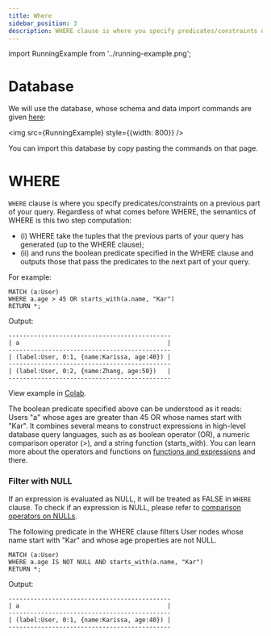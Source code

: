 ```yaml
---
title: Where
sidebar_position: 3
description: WHERE clause is where you specify predicates/constraints on a previous part of your query.
---
```


import RunningExample from '../running-example.png';

# Database
We will use the database, whose schema and data import commands are given [here](example-database.md):

<img src={RunningExample} style={{width: 800}} />

You can import this database by copy pasting the commands on that page. 

# WHERE
`WHERE` clause is where you specify predicates/constraints on a previous part of your query.
Regardless of what comes before WHERE, the semantics of WHERE is this two step computation: 
  - (i) WHERE take the tuples  that the previous parts of your query has generated (up to the WHERE clause);
  - (ii) and runs the boolean predicate specified in the WHERE clause and outputs those that pass the predicates to
    the next part of your query.

For example:

```
MATCH (a:User)
WHERE a.age > 45 OR starts_with(a.name, "Kar")
RETURN *;
```
Output:
```
---------------------------------------------
| a                                         |
---------------------------------------------
| (label:User, 0:1, {name:Karissa, age:40}) |
---------------------------------------------
| (label:User, 0:2, {name:Zhang, age:50})   |
---------------------------------------------
```
View example in [Colab](https://colab.research.google.com/drive/1NcR-xL4Rb7nprgbvk6N2dIP30oqyUucm#scrollTo=D_u4RtEbsDv8).


The boolean predicate specified above can be understood as it reads: Users "a" whose ages are
greater than 45 OR whose names start with "Kar". It combines several means to construct expressions in high-level database query languages, such as as boolean operator (OR), a numeric comparison operator (>), and a string function (starts_with). You can learn more about the operators and functions on [functions and expressions](../expressions) and there. 

### Filter with NULL
If an expression is evaluated as NULL, it will be treated as FALSE in `WHERE` clause. To check if an expression is NULL, please refer to [comparison operators on NULLs](../data-types/null.md).

The following predicate in the WHERE clause filters User nodes whose name start with "Kar" and whose age properties are not NULL.
```
MATCH (a:User)
WHERE a.age IS NOT NULL AND starts_with(a.name, "Kar")
RETURN *;
```
Output:
```
---------------------------------------------
| a                                         |
---------------------------------------------
| (label:User, 0:1, {name:Karissa, age:40}) |
---------------------------------------------
```
